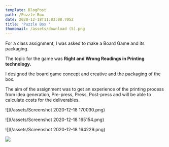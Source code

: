 ```yaml
---
template: BlogPost
path: /Puzzle Box
date: 2020-12-18T11:03:08.705Z
title: 'Puzzle Box '
thumbnail: /assets/download (5).png
---
```

<!--StartFragment-->

For a class assignment, I was asked to make a Board Game and its packaging.

The topic for the game was **Right and Wrong Readings in Printing technology.**

I designed the board game concept and creative and the packaging of the box.

The aim of the assignment was to get an experience of the printing process from idea generation, Pre-press, Press, Post-press and will be able to calculate costs for the deliverables.

![](/assets/Screenshot 2020-12-18 170030.png)

![](/assets/Screenshot 2020-12-18 165154.png)

![](/assets/Screenshot 2020-12-18 164229.png)

![](/assets/20B51904-0882-4EE0-9E91-619015164591.png)

<!--EndFragment-->

